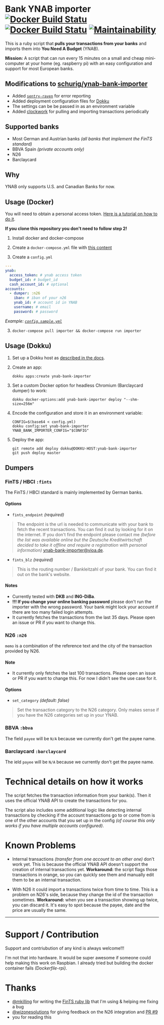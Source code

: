 # Bank YNAB importer [![Docker Build Statu](https://img.shields.io/docker/pulls/schurig/ynab-bank-importer.svg)](https://hub.docker.com/r/schurig/ynab-bank-importer/) [![Docker Build Statu](https://img.shields.io/docker/build/schurig/ynab-bank-importer.svg)](https://hub.docker.com/r/schurig/ynab-bank-importer/builds/) [![Maintainability](https://api.codeclimate.com/v1/badges/4367cde9c1b522b4bcbe/maintainability)](https://codeclimate.com/github/schurig/ynab-bank-importer/maintainability)

This is a ruby script that **pulls your transactions from your banks** and imports them into **You Need A Budget** (YNAB).

**Mission:** A script that can run every 15 minutes on a small and cheap mini-computer at your home (eg. raspberry pi) with an easy configuration and support for most European banks.

## Modifications to [schurig/ynab-bank-importer](https://github.com/schurig/ynab-bank-importer)

- Added [`sentry-raven`](https://github.com/getsentry/raven-ruby) for error reporting
- Added deployment configuration files for [Dokku](http://dokku.viewdocs.io/dokku/)
- The settings can be be passed in as an environment variable
- Added [clockwork](https://github.com/Rykian/clockwork) for pulling and importing transactions periodically

## Supported banks

* Most German and Austrian banks _(all banks that implement the FinTS standard)_
* BBVA Spain _(private accounts only)_
* N26
* Barclaycard

## Why

YNAB only supports U.S. and Canadian Banks for now.

## Usage (Docker)

You will need to obtain a personal access token. [Here is a tutorial on how to do it](https://api.youneedabudget.com/#personal-access-tokens).

**If you clone this repository you don't need to follow step 2!**

1. Install docker and docker-compose

2. Create a `docker-compose.yml` file with [this content](https://raw.githubusercontent.com/schurig/ynab-bank-importer/master/docker-compose.yml)

3. Create a `config.yml`

```yaml
---
ynab:
  access_token: # ynab access token
  budget_id: # budget_id
  cash_account_id: # optional
accounts:
  - dumper: :n26
    iban: # iban of your n26
    ynab_id: # account id in YNAB
    username: # email
    password: # password
```

_Example: [`config.sample.yml`](https://github.com/schurig/ynab-bank-importer/blob/master/config.sample.yml)_

3. `docker-compose pull importer && docker-compose run importer`

## Usage (Dokku)

1. Set up a Dokku host as [described in the docs](http://dokku.viewdocs.io/dokku/getting-started/advanced-installation/).

1. Create an app:

   `dokku apps:create ynab-bank-importer`

1. Set a custom Docker option for headless Chromium (Barclaycard dumper) to work:

   `dokku docker-options:add ynab-bank-importer deploy "--shm-size=256m"`

1. Encode the configuration and store it in an environment variable:

   ```
   CONFIG=$(base64 < config.yml)
   dokku config:set ynab-bank-importer YNAB_BANK_IMPORTER_CONFIG="$CONFIG"
   ```

1. Deploy the app:

   ```
   git remote add deploy dokku@DOKKU-HOST:ynab-bank-importer
   git push deploy master
   ```

## Dumpers

### FinTS / HBCI `:fints`

The FinTS / HBCI standard is mainly implemented by German banks.

#### Options

* `fints_endpoint` _(required)_

> The endpoint is the url is needed to communicate with your bank to fetch the recent transactions. You can find it out by looking for it on the internet. If you don't find the endpoint please contact me _(before the list was available online but the Deutsche Kreditwirtschaft decided to take it offline and require a registration with personal information)_ ynab-bank-importer@vioa.de.

* `fints_blz` _(required)_

> This is the routing number / Bankleitzahl of your bank. You can find it out on the bank's website.

#### Notes

* Currently tested with **DKB** and **ING-DiBa**.
* **!!! If you change your online banking password** please don't run the importer with the wrong password. Your bank might lock your account if there are too many failed login attempts.
* It currently fetches the transactions from the last 35 days. Please open an issue or PR if you want to change this.

### N26 `:n26`

`memo` is a combination of the reference text and the city of the transaction provided by N26.

#### Note

* It currently only fetches the last 100 transactions. Please open an issue or PR if you want to change this. For now I didn't see the use case for it.

#### Options

* `set_category` _(default: false)_

> Set the transaction category to the N26 category. Only makes sense if you have the N26 categories set up in your YNAB.

### BBVA `:bbva`

The field `payee` will be `N/A` because we currently don't get the payee name.

### Barclaycard `:barclaycard`

The ield `payee` will be `N/A` because we currently don't get the payee name.

# Technical details on how it works

The script fetches the transaction information from your bank(s). Then it uses the official YNAB API to create the transactions for you.

The script also includes some additional logic like detecting internal transactions by checking if the account transactions go to or come from is one of the other accounts that you set up in the config _(of course this only works if you have multiple accounts configured)_.

# Known Problems

* Internal transactions _(transfer from one account to an other one)_ don't work yet. This is because the official YNAB API doesn't support the creation of internal transactions yet. **Workaround:** the script flags those transactions in orange, so you can quickly see them and manually edit them to be an internal transaction.

* With N26 it could import a transactions twice from time to time. This is a problem on N26's side, because they change the id of the transaction sometimes. **Workaround:** when you see a transaction showing up twice, you can discard it. It's easy to spot because the payee, date and the price are usually the same.

____________________

# Support / Contribution

Support and contriubution of any kind is always welcome!!!

I'm not that into hardware. It would be super awesome if someone could help making this work on Raspbian. I already tried but building the docker container fails _(Dockerfile-rpi)_.

# Thanks

* [@mkilling](https://github.com/mkilling) for writing the [FinTS ruby lib](https://github.com/playtestcloud/ruby_fints) that I'm using & helping me fixing a bug
* [@wizonesolutions](https://github.com/wizonesolutions) for giving feedback on the N26 integration and [PR #9](https://github.com/schurig/ynab-bank-importer/pull/9)
* you for reading this
